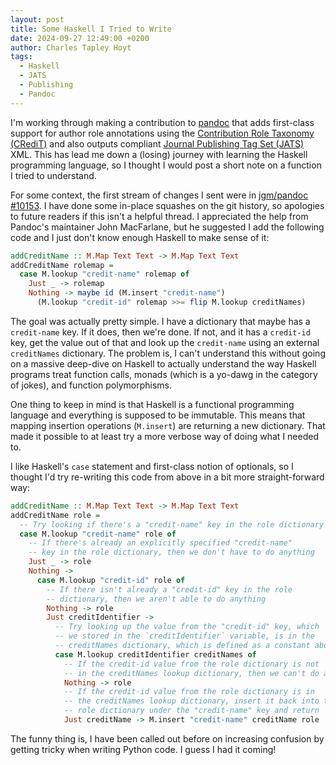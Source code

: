 ```yaml
---
layout: post
title: Some Haskell I Tried to Write
date: 2024-09-27 12:49:00 +0200
author: Charles Tapley Hoyt
tags:
  - Haskell
  - JATS
  - Publishing
  - Pandoc
---
```


I'm working through making a contribution to [pandoc](https://github.com/jgm/pandoc)
that adds first-class support for author role annotations using the
[Contribution Role Taxonomy (CRediT)](https://credit.niso.org/contributor-roles)
and also outputs compliant [Journal Publishing Tag Set (JATS)](https://jats.nlm.nih.gov/publishing/)
XML. This has lead me down a (losing) journey with learning the Haskell programming language,
so I thought I would post a short note on a function I tried to understand.

For some context, the first stream of changes I sent were in
[jgm/pandoc #10153](https://github.com/jgm/pandoc/pull/10153). I have done some in-place squashes
on the git history, so apologies to future readers if this isn't a helpful thread.
I appreciated the help from Pandoc's maintainer John MacFarlane, but he suggested I add
the following code and I just don't know enough Haskell to make sense of it:

```haskell
addCreditName :: M.Map Text Text -> M.Map Text Text
addCreditName rolemap =
  case M.lookup "credit-name" rolemap of
    Just _ -> rolemap
    Nothing -> maybe id (M.insert "credit-name")
      (M.lookup "credit-id" rolemap >>= flip M.lookup creditNames)
```

The goal was actually pretty simple. I have a dictionary that maybe has a `credit-name`
key. If it does, then we're done. If not, and it has a `credit-id` key, get the value
out of that and look up the `credit-name` using an external `creditNames` dictionary.
The problem is, I can't understand this without going on a massive deep-dive on Haskell
to actually understand the way Haskell programs treat function calls,
monads (which is a yo-dawg in the category of jokes), and function polymorphisms.

One thing to keep in mind is that Haskell is a functional programming language
and everything is supposed to be immutable. This means that mapping insertion operations
(`M.insert`) are returning a new dictionary. That made it possible to at least try
a more verbose way of doing what I needed to.

I like Haskell's `case` statement and first-class notion of optionals, so I thought
I'd try re-writing this code from above in a bit more straight-forward way:

```haskell
addCreditName :: M.Map Text Text -> M.Map Text Text
addCreditName role =
  -- Try looking if there's a "credit-name" key in the role dictionary
  case M.lookup "credit-name" role of
    -- If there's already an explicitly specified "credit-name"
    -- key in the role dictionary, then we don't have to do anything
    Just _ -> role
    Nothing ->
      case M.lookup "credit-id" role of
        -- If there isn't already a "credit-id" key in the role
        -- dictionary, then we aren't able to do anything
        Nothing -> role
        Just creditIdentifier ->
          -- Try looking up the value from the "credit-id" key, which
          -- we stored in the `creditIdentifier` variable, is in the
          -- creditNames dictionary, which is defined as a constant above
          case M.lookup creditIdentifier creditNames of
            -- If the credit-id value from the role dictionary is not
            -- in the creditNames lookup dictionary, then we can't do anything
            Nothing -> role
            -- If the credit-id value from the role dictionary is in
            -- the creditNames lookup dictionary, insert it back into the
            -- role dictionary under the "credit-name" key and return
            Just creditName -> M.insert "credit-name" creditName role
```

The funny thing is, I have been called out before on increasing confusion
by getting tricky when writing Python code. I guess I had it coming!
 